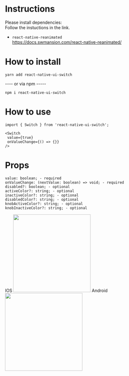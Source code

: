 # Instructions
Please install dependencies:<br /> 
Follow the instuctions in the link.
- `react-native-reanimated`<br/>
https://docs.swmansion.com/react-native-reanimated/

# How to install
```
yarn add react-native-ui-switch
```
---- or via npm -----<br/>
```
npm i react-native-ui-switch
```

# How to use
```
import { Switch } from 'react-native-ui-switch';

<Switch
 value={true}
 onValueChange={() => {}}
/>
```


# Props

    value: boolean; - required
    onValueChange: (nextValue: boolean) => void; - required
    disabled?: boolean; - optional
    activeColor?: string; - optional
    inactiveColor?: string; - optional
    disabledColor?: string; - optional
    knobActiveColor?: string; - optional
    knobInactiveColor?: string; - optional

<span>IOS</span>
<span>
<img src="https://github.com/user-attachments/assets/a27a63a5-9351-45aa-9408-c2787b8c492e" width="256">
</span>
    <span>Android</span>
<span>
<img src="https://github.com/user-attachments/assets/632bcc63-632d-4541-9c36-a8d84d26a8e5" width="256">
</span>




